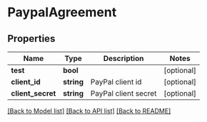 # PaypalAgreement

## Properties
Name | Type | Description | Notes
------------ | ------------- | ------------- | -------------
**test** | **bool** |  | [optional] 
**client_id** | **string** | PayPal client id | [optional] 
**client_secret** | **string** | PayPal client secret | [optional] 

[[Back to Model list]](../README.md#documentation-for-models) [[Back to API list]](../README.md#documentation-for-api-endpoints) [[Back to README]](../README.md)


